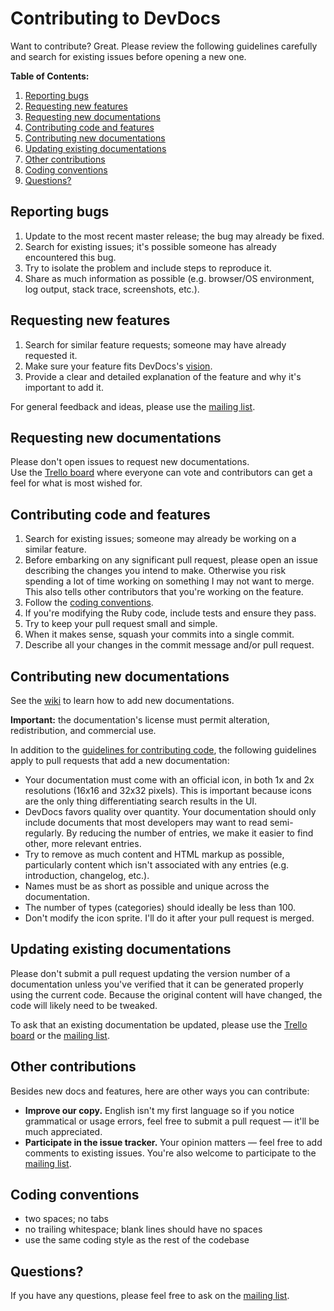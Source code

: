 # Contributing to DevDocs

Want to contribute? Great. Please review the following guidelines carefully and search for existing issues before opening a new one.

**Table of Contents:**

1. [Reporting bugs](#reporting-bugs)
2. [Requesting new features](#requesting-new-features)
3. [Requesting new documentations](#requesting-new-documentations)
4. [Contributing code and features](#contributing-code-and-features)
5. [Contributing new documentations](#contributing-new-documentations)
6. [Updating existing documentations](#updating-existing-documentations)
7. [Other contributions](#other-contributions)
8. [Coding conventions](#coding-conventions)
9. [Questions?](#questions)

## Reporting bugs

1. Update to the most recent master release; the bug may already be fixed.
2. Search for existing issues; it's possible someone has already encountered this bug.
3. Try to isolate the problem and include steps to reproduce it.
4. Share as much information as possible (e.g. browser/OS environment, log output, stack trace, screenshots, etc.).

## Requesting new features

1. Search for similar feature requests; someone may have already requested it.
2. Make sure your feature fits DevDocs's [vision](https://github.com/Thibaut/devdocs/blob/master/README.md#vision).
3. Provide a clear and detailed explanation of the feature and why it's important to add it.

For general feedback and ideas, please use the [mailing list](https://groups.google.com/d/forum/devdocs).

## Requesting new documentations

Please don't open issues to request new documentations.  
Use the [Trello board](https://trello.com/b/6BmTulfx/devdocs-documentation) where everyone can vote and contributors can get a feel for what is most wished for.

## Contributing code and features

1. Search for existing issues; someone may already be working on a similar feature.
2. Before embarking on any significant pull request, please open an issue describing the changes you intend to make. Otherwise you risk spending a lot of time working on something I may not want to merge. This also tells other contributors that you're working on the feature.
3. Follow the [coding conventions](#coding-conventions).
4. If you're modifying the Ruby code, include tests and ensure they pass.
5. Try to keep your pull request small and simple.
6. When it makes sense, squash your commits into a single commit.
7. Describe all your changes in the commit message and/or pull request.

## Contributing new documentations

See the [wiki](https://github.com/Thibaut/devdocs/wiki) to learn how to add new documentations.

**Important:** the documentation's license must permit alteration, redistribution, and commercial use.

In addition to the [guidelines for contributing code](#contributing-code-and-features), the following guidelines apply to pull requests that add a new documentation:

* Your documentation must come with an official icon, in both 1x and 2x resolutions (16x16 and 32x32 pixels). This is important because icons are the only thing differentiating search results in the UI.
* DevDocs favors quality over quantity. Your documentation should only include documents that most developers may want to read semi-regularly. By reducing the number of entries, we make it easier to find other, more relevant entries.
* Try to remove as much content and HTML markup as possible, particularly content which isn't associated with any entries (e.g. introduction, changelog, etc.).
* Names must be as short as possible and unique across the documentation.
* The number of types (categories) should ideally be less than 100.
* Don't modify the icon sprite. I'll do it after your pull request is merged.

## Updating existing documentations

Please don't submit a pull request updating the version number of a documentation unless you've verified that it can be generated properly using the current code. Because the original content will have changed, the code will likely need to be tweaked.

To ask that an existing documentation be updated, please use the [Trello board](https://trello.com/c/2B0hmW7M/52-request-updates-here) or the [mailing list](https://groups.google.com/d/forum/devdocs).

## Other contributions

Besides new docs and features, here are other ways you can contribute:

* **Improve our copy.** English isn't my first language so if you notice grammatical or usage errors, feel free to submit a pull request — it'll be much appreciated.
* **Participate in the issue tracker.** Your opinion matters — feel free to add comments to existing issues. You're also welcome to participate to the [mailing list](https://groups.google.com/d/forum/devdocs).

## Coding conventions

* two spaces; no tabs
* no trailing whitespace; blank lines should have no spaces
* use the same coding style as the rest of the codebase

## Questions?

If you have any questions, please feel free to ask on the [mailing list](https://groups.google.com/d/forum/devdocs).
